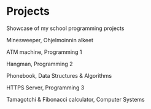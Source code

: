 # Projects
Showcase of my school programming projects

Minesweeper, Ohjelmoinnin alkeet

ATM machine, Programming 1

Hangman, Programming 2

Phonebook, Data Structures & Algorithms 

HTTPS Server, Programming 3

Tamagotchi & Fibonacci calculator, Computer Systems
